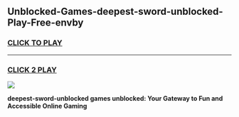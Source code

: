 
## Unblocked-Games-deepest-sword-unblocked-Play-Free-envby
<h3>
<a href="https://premium76.site?title=deepest-sword-unblocked&ref=18A1">CLICK TO PLAY</a></h3>
<hr>

<h3>
<a href="https://premium76.site?title=deepest-sword-unblocked&ref=18A1">CLICK 2 PLAY</a>
  
</h3>

<a href="https://premium76.site?title=deepest-sword-unblocked&ref=18A1"><img src="https://clearcache.store/games.png"></a>


**deepest-sword-unblocked games unblocked: Your Gateway to Fun and Accessible Online Gaming**
